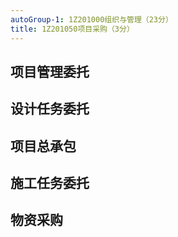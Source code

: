 ```yaml
---
autoGroup-1: 1Z201000组织与管理（23分）
title: 1Z201050项目采购（3分）
---
```

## 项目管理委托

## 设计任务委托 

## 项目总承包

## 施工任务委托

## 物资采购